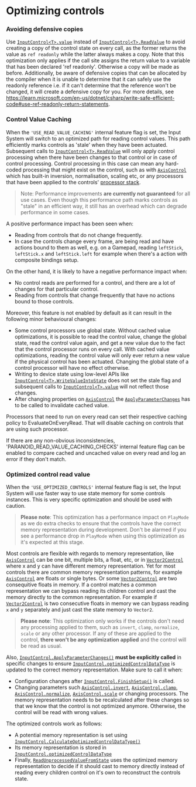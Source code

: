 # Optimizing controls

### Avoiding defensive copies

Use [`InputControl<T>.value`](../api/UnityEngine.InputSystem.InputControl-1.html#UnityEngine_InputSystem_InputControl_1_value) instead of [`InputControl<T>.ReadValue`](../api/UnityEngine.InputSystem.InputControl-1.html#UnityEngine_InputSystem_InputControl_1_ReadValue) to avoid creating a copy of the control state on every call, as the former returns the value as `ref readonly` while the latter always makes a copy. Note that this optimization only applies if the call site assigns the return value to a variable that has been declared 'ref readonly'. Otherwise a copy will be made as before. Additionally, be aware of defensive copies that can be allocated by the compiler when it is unable to determine that it can safely use the readonly reference i.e. if it can't determine that the reference won't be changed, it will create a defensive copy for you. For more details, see https://learn.microsoft.com/en-us/dotnet/csharp/write-safe-efficient-code#use-ref-readonly-return-statements.


### Control Value Caching

When the `'USE_READ_VALUE_CACHING'` internal feature flag is set, the Input System will switch to an optimized path for reading control values. This path efficiently marks controls as 'stale' when they have been actuated. Subsequent calls to [`InputControl<T>.ReadValue`](../api/UnityEngine.InputSystem.InputControl-1.html#UnityEngine_InputSystem_InputControl_1_ReadValue) will only apply control processing when there have been changes to that control or in case of control processing. Control processing in this case can mean any hard-coded processing that might exist on the control, such as with [`AxisControl`](../api/UnityEngine.InputSystem.Controls.AxisControl.html) which has built-in inversion, normalisation, scaling etc, or any processors that have been applied to the controls' [processor stack](Processors.md#processors-on-controls).
> Note: Performance improvements **are currently not guaranteed** for all use cases. Even though this performance path marks controls as "stale" in an efficient way, it still has an overhead which can degrade performance in some cases.

A positive performance impact has been seen when:
- Reading from controls that do not change frequently.
- In case the controls change every frame, are being read and have actions bound to them as well, e.g. on a Gamepad, reading `leftStick`, `leftStick.x` and `leftStick.left` for example when there's a action with composite bindings setup.

On the other hand, it is likely to have a negative performance impact when:
- No control reads are performed for a control, and there are a lot of changes for that particular control.
- Reading from controls that change frequently that have no actions bound to those controls.

Moreover, this feature is not enabled by default as it can result in the following minor behavioural changes:
 * Some control processors use global state. Without cached value optimizations, it is possible to read the control value, change the global state, read the control value again, and get a new value due to the fact that the control processor runs on every call. With cached value optimizations, reading the control value will only ever return a new value if the physical control has been actuated. Changing the global state of a control processor will have no effect otherwise.
 * Writing to device state using low-level APIs like [`InputControl<T>.WriteValueIntoState`](../api/UnityEngine.InputSystem.InputControl-1.html#UnityEngine_InputSystem_InputControl_1_WriteValueIntoState__0_System_Void__) does not set the stale flag and subsequent calls to [`InputControl<T>.value`](../api/UnityEngine.InputSystem.InputControl-1.html#UnityEngine_InputSystem_InputControl_1_value) will not reflect those changes.
 * After changing properties on [`AxisControl`](../api/UnityEngine.InputSystem.Controls.AxisControl.html) the [`ApplyParameterChanges`](../api/UnityEngine.InputSystem.InputControl.html#UnityEngine_InputSystem_InputControl_ApplyParameterChanges) has to be called to invalidate cached value.

Processors that need to run on every read can set their respective caching policy to EvaluateOnEveryRead. That will disable caching on controls that are using such processor.

If there are any non-obvious inconsistencies, 'PARANOID_READ_VALUE_CACHING_CHECKS' internal feature flag can be enabled to compare cached and uncached value on every read and log an error if they don't match.

### Optimized control read value

When the `'USE_OPTIMIZED_CONTROLS'` internal feature flag is set, the Input System will use faster way to use state memory for some controls instances. This is very specific optimization and should be used with caution.

> __Please note__: This optimization has a performance impact on `PlayMode` as we do extra checks to ensure that the controls have the correct memory representation during development. Don't be alarmed if you see a performance drop in `PlayMode` when using this optimization as it's expected at this stage.

Most controls are flexible with regards to memory representation, like [`AxisControl`](../api/UnityEngine.InputSystem.Controls.AxisControl.html) can be one bit, multiple bits, a float, etc, or in [`Vector2Control`](../api/UnityEngine.InputSystem.Controls.Vector2Control.html) where x and y can have different memory representation.
Yet for most controls there are common memory representation patterns, for example [`AxisControl`](../api/UnityEngine.InputSystem.Controls.AxisControl.html) are floats or single bytes. Or some [`Vector2Control`](../api/UnityEngine.InputSystem.Controls.Vector2Control.html) are two consequitive floats in memory.
If a control matches a common representation we can bypass reading its children control and cast the memory directly to the common representation. For example if [`Vector2Control`](../api/UnityEngine.InputSystem.Controls.Vector2Control.html) is two consecutive floats in memory we can bypass reading `x` and `y` separately and just cast the state memory to `Vector2`.

> __Please note__: This optimization only works if the controls don't need any processing applied to them, such as `invert`, `clamp`, `normalize`, `scale` or any other processor. If any of these are applied to the control, **there won't be any optimization applied** and the control will be read as usual.

Also, [`InputControl.ApplyParameterChanges()`](../api/UnityEngine.InputSystem.InputControl.html#UnityEngine_InputSystem_InputControl_ApplyParameterChanges) **must be explicitly called** in specific changes to ensure [`InputControl.optimizedControlDataType`](../api/UnityEngine.InputSystem.InputControl.html#UnityEngine_InputSystem_InputControl_optimizedControlDataType) is updated to the correct memory representation. Make sure to call it when:
* Configuration changes after [`InputControl.FinishSetup()`](../api/UnityEngine.InputSystem.InputControl.html#UnityEngine_InputSystem_InputControl_FinishSetup_) is called.
* Changing parameters such [`AxisControl.invert`](../api/UnityEngine.InputSystem.Controls.AxisControl.html#UnityEngine_InputSystem_Controls_AxisControl_invert), [`AxisControl.clamp`](../api/UnityEngine.InputSystem.Controls.AxisControl.html#UnityEngine_InputSystem_Controls_AxisControl_clamp), [`AxisControl.normalize`](../api/UnityEngine.InputSystem.Controls.AxisControl.html#UnityEngine_InputSystem_Controls_AxisControl_normalize), [`AxisControl.scale`](../api/UnityEngine.InputSystem.Controls.AxisControl.html#UnityEngine_InputSystem_Controls_AxisControl_scale) or changing processors. The memory representation needs to be recalculated after these changes so that we know that the control is not optimized anymore. Otherwise, the control will be read with wrong values.

The optimized controls work as follows:
* A potential memory representation is set using [`InputControl.CalculateOptimizedControlDataType()`](../api/UnityEngine.InputSystem.InputControl.html#UnityEngine_InputSystem_InputControl_CalculateOptimizedControlDataType)
* Its memory representation is stored in [`InputControl.optimizedControlDataType`](../api/UnityEngine.InputSystem.InputControl.html#UnityEngine_InputSystem_InputControl_optimizedControlDataType)
* Finally,  [`ReadUnprocessedValueFromState`](../api/UnityEngine.InputSystem.InputControl-1.html#UnityEngine_InputSystem_InputControl_1_ReadUnprocessedValueFromState_) uses the optimized memory representation to decide if it should cast to memory directly instead of reading every children control on it's own to reconstruct the controls state.
